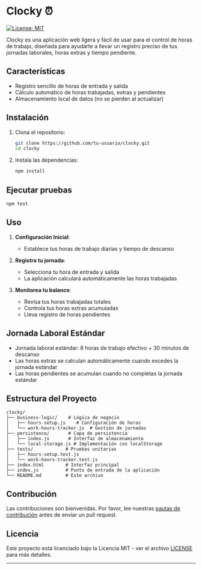 # Clocky ⏰

[![License: MIT](https://img.shields.io/badge/License-MIT-yellow.svg)](https://opensource.org/licenses/MIT)

Clocky es una aplicación web ligera y fácil de usar para el control de horas de trabajo, diseñada para ayudarte a llevar un registro preciso de tus jornadas laborales, horas extras y tiempo pendiente.

## Características

- Registro sencillo de horas de entrada y salida
- Cálculo automático de horas trabajadas, extras y pendientes
- Almacenamiento local de datos (no se pierden al actualizar)

## Instalación

1. Clona el repositorio:
   ```bash
   git clone https://github.com/tu-usuario/clocky.git
   cd clocky
   ```

2. Instala las dependencias:
   ```bash
   npm install
   ```

## Ejecutar pruebas

```bash
npm test
```

## Uso

1. **Configuración Inicial**:
   - Establece tus horas de trabajo diarias y tiempo de descanso

2. **Registra tu jornada**:
   - Selecciona tu hora de entrada y salida
   - La aplicación calculará automáticamente las horas trabajadas

3. **Monitorea tu balance**:
   - Revisa tus horas trabajadas totales
   - Controla tus horas extras acumuladas
   - Lleva registro de horas pendientes

## Jornada Laboral Estándar

- Jornada laboral estándar: 8 horas de trabajo efectivo + 30 minutos de descanso
- Las horas extras se calculan automáticamente cuando excedes la jornada estándar
- Las horas pendientes se acumulan cuando no completas la jornada estándar

## Estructura del Proyecto

```
clocky/
├── business-logic/    # Lógica de negocio
│   ├── hours-setup.js    # Configuración de horas
│   └── work-hours-tracker.js  # Gestión de jornadas
├── persistence/       # Capa de persistencia
│   ├── index.js       # Interfaz de almacenamiento
│   └── local-storage.js # Implementación con localStorage
├── tests/            # Pruebas unitarias
│   ├── hours-setup.test.js
│   └── work-hours-tracker.test.js
├── index.html        # Interfaz principal
├── index.js          # Punto de entrada de la aplicación
└── README.md         # Este archivo
```

## Contribución

Las contribuciones son bienvenidas. Por favor, lee nuestras [pautas de contribución](CONTRIBUTING.md) antes de enviar un pull request.

## Licencia

Este proyecto está licenciado bajo la Licencia MIT - ver el archivo [LICENSE](LICENSE) para más detalles.

---
